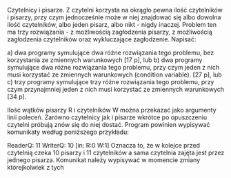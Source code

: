 
Czytelnicy i pisarze. Z czytelni korzysta na okrągło pewna ilość czytelników i pisarzy, przy czym jednocześnie może w niej znajdować się albo dowolna ilość czytelników, albo jeden pisarz, albo nikt - nigdy inaczej. Problem ten ma trzy rozwiązania - z możliwością zagłodzenia pisarzy, z możliwością zagłodzenia czytelników oraz wykluczające zagłodzenie. Napisać:

a) dwa programy symulujące dwa różne rozwiązania tego problemu, bez korzystania ze zmiennych warunkowych [17 p], lub
b) dwa programy symulujące dwa różne rozwiązania tego problemu, przy czym jeden z nich musi korzystać ze zmiennych warunkowych (condition variable). [27 p], lub
c) trzy programy symulujące trzy różne rozwiązania tego problemu, przy czym przynajmniej jeden z nich musi korzystać ze zmiennych warunkowych [34 p].

Ilość wątków pisarzy R i czytelników W można przekazać jako argumenty linii poleceń. Zarówno czytelnicy jak i pisarze wkrótce po opuszczeniu czytelni próbują znów się do niej dostać. Program powinien wypisywać komunikaty według poniższego przykładu:

ReaderQ: 11 WriterQ: 10 [in: R:0 W:1]
Oznacza to, że w kolejce przed czytelnią czeka 10 pisarzy i 11 czytelników a sama czytelnia zajęta jest przez jednego pisarza. Komunikat należy wypisywać w momencie zmiany którejkolwiek z tych 
